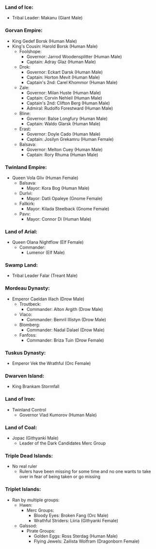 ### Land of Ice: ###
- Tribal Leader: Makanu (Giant Male)

### Gorvan Empire: ###
- King Gedef Borsk (Human Male)
- King's Cousin: Harold Borsk (Human Male)
    - Foolshope:
        - Governor: Jarrod Woodensplitter (Human Male)
        - Captain: Adray Glaz (Human Male)
    - Drok:
        - Governor: Eckart Darsk (Human Male)
        - Captain: Horton Mevit (Human Male)
        - Captain's 2nd: Carel Khommor (Human Male)
    - Zale:
        - Governor: Milan Huste (Human Male)
        - Captain: Corvin Nehleil (Human Male)
        - Captain's 2nd: Clifton Berg (Human Male)
        - Admiral: Rudolfo Forestward (Human Male)
    - Bline:
        - Governor: Balse Longfury (Human Male)
        - Captain: Waldo Glarsk (Human Male)
    - Erast:
        - Governor: Doyle Cado (Human Male)
        - Captain: Josilyn Grekamru (Human Female)
    - Balsava:
        - Governor: Melton Cuey (Human Male)
        - Captain: Rory Rhuma (Human Male)

### Twinland Empire: ###
- Queen Vola Gliv (Human Female)
    - Balsava:
        - Mayor: Kora Bog (Human Male)
    - Durlvi:
        - Mayor: Datli Opaleye (Gnome Female)
    - Fallkirk:
        - Mayor: Kilada Steelback (Gnome Female)
    - Pavv:
        - Mayor: Connor Di (Human Male)

### Land of Arial: ###
- Queen Olana Nightflow (Elf Female)
    - Commander:
        - Lumenor (Elf Male)

### Swamp Land: ###
- Tribal Leader Falar (Treant Male)

### Mordeau Dynasty: ###
- Emperor Caeldan Illach (Drow Male)
    - Troutbeck:
        - Commander: Alton Argith (Drow Male)
    - Vlaco:
        - Commander: Bemril Illistyn (Drow Male)
    - Blomberg:
        - Commander: Nadal Dalael (Drow Male)
    - Fanfoss:
        - Commander: Briza Tuin (Drow Female)

### Tuskus Dynasty: ###
- Emperor Vek the Wrathful (Orc Female)

### Dwarven Island: ###
- King Brankam Stormfall

### Land of Iron: ###
- Twinland Control
    - Governor Vlad Kumorov (Human Male)

### Land of Coal: ###
- Jopac (Githyanki Male)
    - Leader of the Dark Candidates Merc Group

### Triple Dead Islands: ###
- No real ruler
    - Rulers have been missing for some time and no one wants to take over in fear of being taken or go missing

### Triplet Islands: ###
- Ran by multiple groups:
    - Hwen:
        - Merc Groups:
            - Bloody Eyes: Broken Fang (Orc Male)
            - Wrathful Striders: Liiria (Githyanki Female)
    - Galssod:
        - Pirate Groups:
            - Golden Eggs: Ross Sterdag (Human Male)
            - Flying Jewels: Zailista Wolfram (Dragonborn Female)
